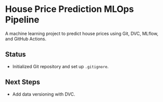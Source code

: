 # House Price Prediction MLOps Pipeline

A machine learning project to predict house prices using Git, DVC, MLflow, and GitHub Actions.

## Status
- Initialized Git repository and set up `.gitignore`.

## Next Steps
- Add data versioning with DVC.